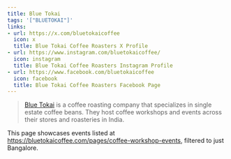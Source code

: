 ```yaml
---
title: Blue Tokai
tags: '["BLUETOKAI"]'
links:
- url: https://x.com/bluetokaicoffee
  icon: x
  title: Blue Tokai Coffee Roasters X Profile
- url: https://www.instagram.com/bluetokaicoffee/
  icon: instagram
  title: Blue Tokai Coffee Roasters Instagram Profile
- url: https://www.facebook.com/bluetokaicoffee
  icon: facebook
  title: Blue Tokai Coffee Roasters Facebook Page
--- 
```

> [Blue Tokai](https://bluetokaicoffee.com/) is a coffee roasting company that
  specializes in single estate coffee beans. They host coffee workshops and
  events across their stores and roasteries in India.

This page showcases events listed at <https://bluetokaicoffee.com/pages/coffee-workshop-events>,
filtered to just Bangalore.
 
